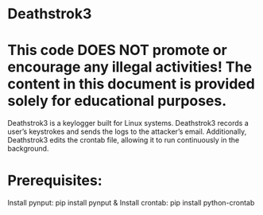 # Deathstrok3                                                                                                                                           
# This code DOES NOT promote or encourage any illegal activities! The content in this document is provided solely for educational purposes.
Deathstrok3 is a keylogger built for Linux systems. Deathstrok3 records a user’s keystrokes and sends the logs to the attacker’s email. Additionally, Deathstrok3 edits the crontab file, allowing it to run continuously in the background.

# Prerequisites: 
Install pynput: pip install pynput &
Install crontab: pip install python-crontab
